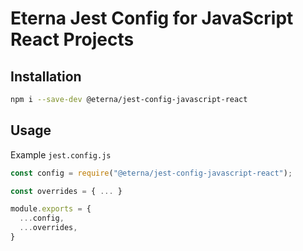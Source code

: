 # Eterna Jest Config for JavaScript React Projects

## Installation

```bash
npm i --save-dev @eterna/jest-config-javascript-react
```

## Usage

Example `jest.config.js`

```javascript
const config = require("@eterna/jest-config-javascript-react");

const overrides = { ... }

module.exports = {
  ...config,
  ...overrides,
}
```
